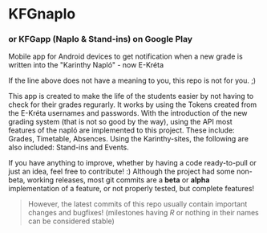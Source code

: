 # KFGnaplo
### or KFGapp (Naplo & Stand-ins) on Google Play
Mobile app for Android devices to get notification when a new grade is written into the "Karinthy Napló" - now E-Kréta

If the line above does not have a meaning to you, this repo is not for you. ;)

This app is created to make the life of the students easier by not having to check for their grades regurarly.
It works by using the Tokens created from the E-Kréta usernames and passwords. With the introduction of the new grading system (that is not so good by the way), using the API most features of the napló are implemented to this project.
These include: Grades, Timetable, Absences.
Using the Karinthy-sites, the following are also included: Stand-ins and Events.

If you have anything to improve, whether by having a code ready-to-pull or just an idea, feel free to contribute! :)
Although the project had some non-beta, working releases, most git commits are a **beta** or **alpha** implementation of a feature, or not properly tested, but complete features!
> However, the latest commits of this repo usually contain important changes and bugfixes! (milestones having *R* or nothing in their names can be considered stable)
